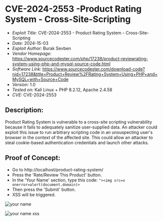 # CVE-2024-2553 -Product Rating System - Cross-Site-Scripting
+ *Exploit Title:* CVE-2024-2553 - Product Rating System - Cross-Site-Scripting
+ *Date:* 2024-15-03
+ *Exploit Author:* Burak Sevben
+ *Vendor Homepage:* https://www.sourcecodester.com/php/17238/product-reviewrating-system-using-php-and-mysql-source-code.html
+ *Software Link:* https://www.sourcecodester.com/download-code?nid=17238&title=Product+Review%2FRating+System+Using+PHP+and+MySQL+with+Source+Code
+ *Version:* 1.0
+ *Tested on:* Kali Linux + PHP 8.2.12, Apache 2.4.58
+ *CVE:* CVE-2024-2553
  
## Description:
Product Rating System is vulnerable to a cross-site scripting vulnerability because it fails to adequately sanitize user-supplied data. An attacker could exploit this issue to run arbitrary scripting code in an unsuspecting user's browser in the context of the affected site. This could allow an attacker to steal cookie-based authentication credentials and launch other attacks.


## Proof of Concept:
+ Go to http://localhost/product-rating-system/
+ Press the 'Rate/Review This Product' button.
+ In the 'Your Name' section, type this code: `"><img src=x onerror=alert(document.domain)>`
+ Then press the 'Submit' button.
+ XSS will be triggered.

![your name](https://github.com/BurakSevben/CVEs/assets/117217689/344dc5b9-88d9-42b5-91ec-8ab4ef0ff48c)


![your name xss](https://github.com/BurakSevben/CVEs/assets/117217689/fe50e9c6-b992-4cda-aa0f-15515156c52b)
